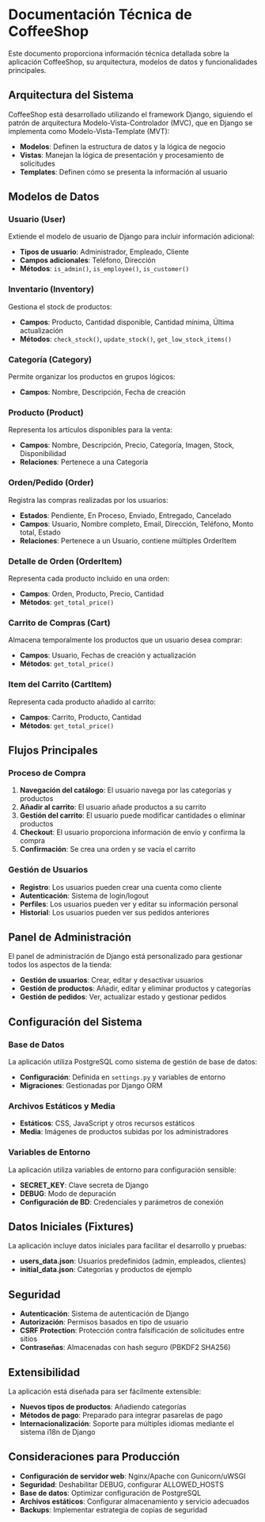 # Documentación Técnica de CoffeeShop

Este documento proporciona información técnica detallada sobre la aplicación CoffeeShop, su arquitectura, modelos de datos y funcionalidades principales.

## Arquitectura del Sistema

CoffeeShop está desarrollado utilizando el framework Django, siguiendo el patrón de arquitectura Modelo-Vista-Controlador (MVC), que en Django se implementa como Modelo-Vista-Template (MVT):

- **Modelos**: Definen la estructura de datos y la lógica de negocio
- **Vistas**: Manejan la lógica de presentación y procesamiento de solicitudes
- **Templates**: Definen cómo se presenta la información al usuario

## Modelos de Datos

### Usuario (User)

Extiende el modelo de usuario de Django para incluir información adicional:

- **Tipos de usuario**: Administrador, Empleado, Cliente
- **Campos adicionales**: Teléfono, Dirección
- **Métodos**: `is_admin()`, `is_employee()`, `is_customer()`

### Inventario (Inventory)

Gestiona el stock de productos:

- **Campos**: Producto, Cantidad disponible, Cantidad mínima, Última actualización
- **Métodos**: `check_stock()`, `update_stock()`, `get_low_stock_items()`

### Categoría (Category)

Permite organizar los productos en grupos lógicos:

- **Campos**: Nombre, Descripción, Fecha de creación

### Producto (Product)

Representa los artículos disponibles para la venta:

- **Campos**: Nombre, Descripción, Precio, Categoría, Imagen, Stock, Disponibilidad
- **Relaciones**: Pertenece a una Categoría

### Orden/Pedido (Order)

Registra las compras realizadas por los usuarios:

- **Estados**: Pendiente, En Proceso, Enviado, Entregado, Cancelado
- **Campos**: Usuario, Nombre completo, Email, Dirección, Teléfono, Monto total, Estado
- **Relaciones**: Pertenece a un Usuario, contiene múltiples OrderItem

### Detalle de Orden (OrderItem)

Representa cada producto incluido en una orden:

- **Campos**: Orden, Producto, Precio, Cantidad
- **Métodos**: `get_total_price()`

### Carrito de Compras (Cart)

Almacena temporalmente los productos que un usuario desea comprar:

- **Campos**: Usuario, Fechas de creación y actualización
- **Métodos**: `get_total_price()`

### Item del Carrito (CartItem)

Representa cada producto añadido al carrito:

- **Campos**: Carrito, Producto, Cantidad
- **Métodos**: `get_total_price()`

## Flujos Principales

### Proceso de Compra

1. **Navegación del catálogo**: El usuario navega por las categorías y productos
2. **Añadir al carrito**: El usuario añade productos a su carrito
3. **Gestión del carrito**: El usuario puede modificar cantidades o eliminar productos
4. **Checkout**: El usuario proporciona información de envío y confirma la compra
5. **Confirmación**: Se crea una orden y se vacía el carrito

### Gestión de Usuarios

- **Registro**: Los usuarios pueden crear una cuenta como cliente
- **Autenticación**: Sistema de login/logout
- **Perfiles**: Los usuarios pueden ver y editar su información personal
- **Historial**: Los usuarios pueden ver sus pedidos anteriores

## Panel de Administración

El panel de administración de Django está personalizado para gestionar todos los aspectos de la tienda:

- **Gestión de usuarios**: Crear, editar y desactivar usuarios
- **Gestión de productos**: Añadir, editar y eliminar productos y categorías
- **Gestión de pedidos**: Ver, actualizar estado y gestionar pedidos

## Configuración del Sistema

### Base de Datos

La aplicación utiliza PostgreSQL como sistema de gestión de base de datos:

- **Configuración**: Definida en `settings.py` y variables de entorno
- **Migraciones**: Gestionadas por Django ORM

### Archivos Estáticos y Media

- **Estáticos**: CSS, JavaScript y otros recursos estáticos
- **Media**: Imágenes de productos subidas por los administradores

### Variables de Entorno

La aplicación utiliza variables de entorno para configuración sensible:

- **SECRET_KEY**: Clave secreta de Django
- **DEBUG**: Modo de depuración
- **Configuración de BD**: Credenciales y parámetros de conexión

## Datos Iniciales (Fixtures)

La aplicación incluye datos iniciales para facilitar el desarrollo y pruebas:

- **users_data.json**: Usuarios predefinidos (admin, empleados, clientes)
- **initial_data.json**: Categorías y productos de ejemplo

## Seguridad

- **Autenticación**: Sistema de autenticación de Django
- **Autorización**: Permisos basados en tipo de usuario
- **CSRF Protection**: Protección contra falsificación de solicitudes entre sitios
- **Contraseñas**: Almacenadas con hash seguro (PBKDF2 SHA256)

## Extensibilidad

La aplicación está diseñada para ser fácilmente extensible:

- **Nuevos tipos de productos**: Añadiendo categorías
- **Métodos de pago**: Preparado para integrar pasarelas de pago
- **Internacionalización**: Soporte para múltiples idiomas mediante el sistema i18n de Django

## Consideraciones para Producción

- **Configuración de servidor web**: Nginx/Apache con Gunicorn/uWSGI
- **Seguridad**: Deshabilitar DEBUG, configurar ALLOWED_HOSTS
- **Base de datos**: Optimizar configuración de PostgreSQL
- **Archivos estáticos**: Configurar almacenamiento y servicio adecuados
- **Backups**: Implementar estrategia de copias de seguridad